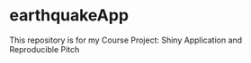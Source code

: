 # earthquakeApp

This repository is for my Course Project: Shiny Application and Reproducible Pitch
